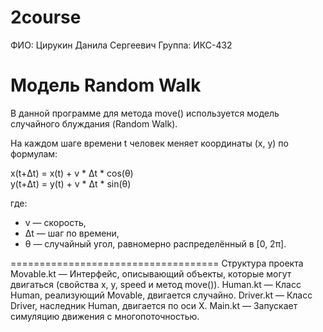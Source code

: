 # 2course
ФИО: Цирукин Данила Сергеевич
Группа: ИКС-432

# Модель Random Walk

В данной программе для метода move() используется модель случайного блуждания (Random Walk).

На каждом шаге времени t человек меняет координаты (x, y) по формулам:

x(t+Δt) = x(t) + v * Δt * cos(θ)  
y(t+Δt) = y(t) + v * Δt * sin(θ)  

где:  
- v — скорость,  
- Δt — шаг по времени,  
- θ — случайный угол, равномерно распределённый в [0, 2π].

====================================
Структура проекта
Movable.kt — Интерфейс, описывающий объекты, которые могут двигаться (свойства x, y, speed и метод move()).
Human.kt — Класс Human, реализующий Movable, двигается случайно.
Driver.kt — Класс Driver, наследник Human, двигается по оси X.
Main.kt — Запускает симуляцию движения с многопоточностью.
